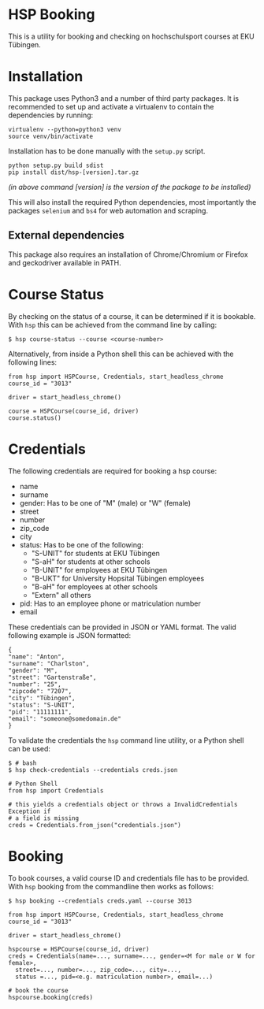 # HSP Booking

This is a utility for booking and checking on hochschulsport courses at EKU
Tübingen.

# Installation

This package uses Python3 and a number of third party packages.
It is recommended to set up and activate a virtualenv to contain the
dependencies by running:
```
virtualenv --python=python3 venv
source venv/bin/activate
```

Installation has to be done manually with the `setup.py` script.
```
python setup.py build sdist
pip install dist/hsp-[version].tar.gz
```
_(in above command [version] is the version of the package to be installed)_

This will also install the required Python dependencies, most importantly the
packages `selenium` and `bs4` for web automation and scraping.

## External dependencies

This package also requires an installation of Chrome/Chromium or Firefox and geckodriver available in PATH.

# Course Status

By checking on the status of a course, it can be determined if it is bookable.
With `hsp` this can be achieved from the command line by calling:

```
$ hsp course-status --course <course-number>
```

Alternatively, from inside a Python shell this can be achieved with the
following lines:

```
from hsp import HSPCourse, Credentials, start_headless_chrome
course_id = "3013"

driver = start_headless_chrome()

course = HSPCourse(course_id, driver)
course.status()
```


# Credentials

The following credentials are required for booking a hsp course:
  * name
  * surname
  * gender: Has to be one of "M" (male) or "W" (female)
  * street
  * number
  * zip_code
  * city
  * status: Has to be one of the following:
    - "S-UNIT" for students at EKU Tübingen
    - "S-aH" for students at other schools
    - "B-UNIT" for employees at EKU Tübingen
    - "B-UKT" for University Hopsital Tübingen employees
    - "B-aH" for employees at other schools
    - "Extern" all others
  * pid: Has to an employee phone or matriculation number
  * email

These credentials can be provided in JSON or YAML format.
The valid following example is JSON formatted:

```
{
"name": "Anton",
"surname": "Charlston",
"gender": "M",
"street": "Gartenstraße",
"number": "25",
"zipcode": "7207",
"city": "Tübingen",
"status": "S-UNIT",
"pid": "11111111",
"email": "someone@somedomain.de"
}
```

To validate the credentials the `hsp` command line utility, or a Python shell
can be used:

```
$ # bash
$ hsp check-credentials --credentials creds.json
```

```
# Python Shell
from hsp import Credentials

# this yields a credentials object or throws a InvalidCredentials Exception if
# a field is missing
creds = Credentials.from_json("credentials.json")
```

# Booking

To book courses, a valid course ID and credentials file has to be provided.
With `hsp` booking from the commandline then works as follows:
```
$ hsp booking --credentials creds.yaml --course 3013
```

```
from hsp import HSPCourse, Credentials, start_headless_chrome
course_id = "3013"

driver = start_headless_chrome()

hspcourse = HSPCourse(course_id, driver)
creds = Credentials(name=..., surname=..., gender=<M for male or W for female>,
  street=..., number=..., zip_code=..., city=...,
  status =..., pid=<e.g. matriculation number>, email=...)

# book the course
hspcourse.booking(creds)
```
